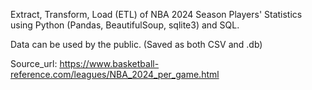 Extract, Transform, Load (ETL) of NBA 2024 Season Players' Statistics using Python (Pandas, BeautifulSoup, sqlite3) and SQL.

Data can be used by the public. (Saved as both CSV and .db)

Source_url: https://www.basketball-reference.com/leagues/NBA_2024_per_game.html
